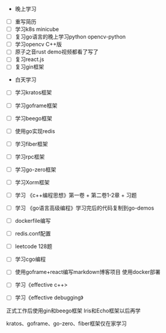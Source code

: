+ 晚上学习

- [ ] 重写简历
- [ ] 学习k8s minicube
- [ ] 复习go语言的晚上学习python opencv-python
- [ ] 学习opencv C++版
- [ ] 原子之音rust demo视频都看了写了
- [ ] 复习react.js
- [ ] 复习gin框架

+ 白天学习

- [ ] 学习kratos框架

- [ ] 学习goframe框架

- [ ] 学习beego框架

- [ ] 使用go实现redis

- [ ] 学习fiber框架

- [ ] 学习rpc框架

- [ ] 学习go-zero框架

- [ ] 学习Xorm框架

- [ ] 学习 《c++编程思想》第一卷 + 第二卷1-2章 + 习题

- [ ] 学习 《go语言高级编程》学习完后的代码复制到go-demos

- [ ] dockerfile编写

- [ ] redis.conf配置

- [ ] leetcode 128题

- [ ] 学习cgo编程

- [ ] 使用goframe+react编写markdown博客项目 使用docker部署

- [ ] 学习《effective c++>

- [ ] 学习《effective debugging》

  
  
  

正式工作后使用gin和beego框架  Iris和Echo框架以后再学

kratos、goframe、go-zero、fiber框架仅在家学习



